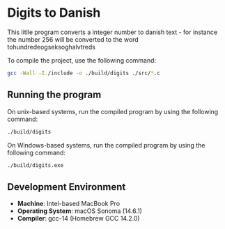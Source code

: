 # Digits to Danish

This litlle program converts a integer number to danish text - for instance the number 256 will be converted to the word tohundredeogseksoghalvtreds

To compile the project, use the following command:

```sh
gcc -Wall -I./include -o ./build/digits ./src/*.c
```

## Running the program

On unix-based systems, run the compiled program by using the following command:

```sh
./build/digits
```

On Windows-based systems, run the compiled program by using the following command:

```sh
./build/digits.exe
```

## Development Environment
- **Machine**: Intel-based MacBook Pro
- **Operating System**: macOS Sonoma (14.6.1)
- **Compiler**: gcc-14 (Homebrew GCC 14.2.0)